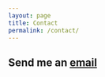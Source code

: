```yaml
---
layout: page
title: Contact
permalink: /contact/
---
```


## Send me an [email][rn9contact]

[rn9contact]:http://rocketnumber9.org/contact/
